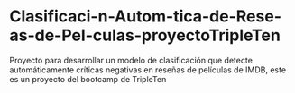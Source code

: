 # Clasificaci-n-Autom-tica-de-Rese-as-de-Pel-culas-proyectoTripleTen
Proyecto para desarrollar un modelo de clasificación que detecte automáticamente críticas negativas en reseñas de películas de IMDB, este es un proyecto del bootcamp de TripleTen
